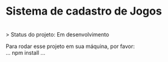 <h1>Sistema de cadastro de Jogos</h1>
<br>
> Status do projeto: Em desenvolvimento


Para rodar esse projeto em sua máquina, por favor: <br>
...
npm install
...
 
